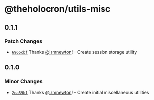 # @theholocron/utils-misc

## 0.1.1

### Patch Changes

- [`6965cbf`](https://github.com/theholocron/utils/commit/6965cbf274f1547ad665077487d24a2b4ac71150) Thanks [@iamnewton](https://github.com/iamnewton)! - Create session storage utility

## 0.1.0

### Minor Changes

- [`2ea59b1`](https://github.com/theholocron/utils/commit/2ea59b15fcb9d24e06e1a3bc10f0dcfb1253301f) Thanks [@iamnewton](https://github.com/iamnewton)! - Create initial miscellaneous utilities
